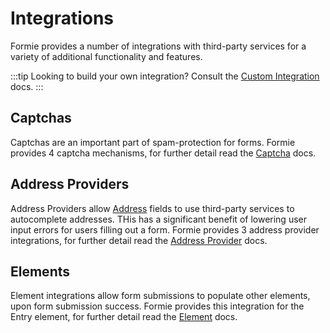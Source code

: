 # Integrations
Formie provides a number of integrations with third-party services for a variety of additional functionality and features.

:::tip
Looking to build your own integration? Consult the [Custom Integration](docs:developers/custom-integration) docs.
:::

## Captchas
Captchas are an important part of spam-protection for forms. Formie provides 4 captcha mechanisms, for further detail read the [Captcha](docs:integrations/captchas) docs.

## Address Providers
Address Providers allow [Address](docs:feature-tour/fields#address) fields to use third-party services to autocomplete addresses. THis has a significant benefit of lowering user input errors for users filling out a form. Formie provides 3 address provider integrations, for further detail read the [Address Provider](docs:integrations/address-providers) docs.

## Elements
Element integrations allow form submissions to populate other elements, upon form submission success. Formie provides this integration for the Entry element, for further detail read the [Element](docs:integrations/element-integrations) docs.

